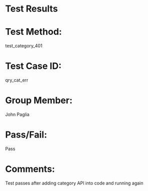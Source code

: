 # Test Results

# Test Method:
test_category_401

# Test Case ID:
qry_cat_err

# Group Member:
John Paglia

# Pass/Fail:
Pass

# Comments:
Test passes after adding category API into code
and running again
